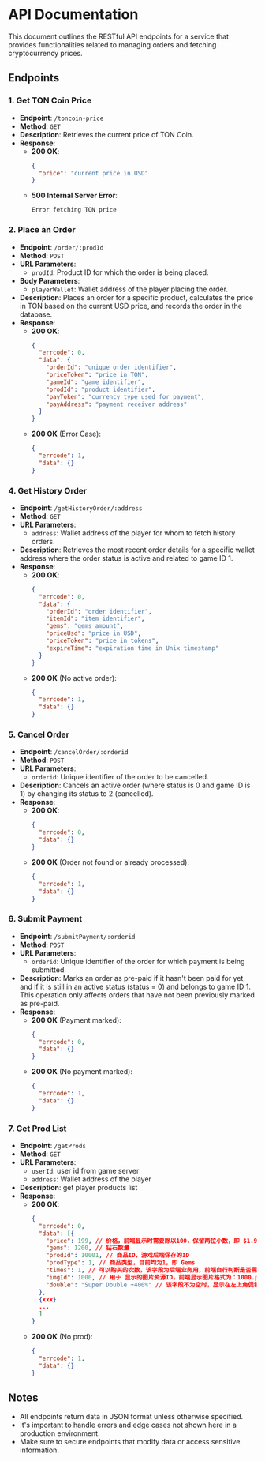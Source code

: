 # API Documentation

This document outlines the RESTful API endpoints for a service that provides functionalities related to managing orders and fetching cryptocurrency prices.

## Endpoints

### 1. Get TON Coin Price

- **Endpoint**: `/toncoin-price`
- **Method**: `GET`
- **Description**: Retrieves the current price of TON Coin.
- **Response**:
  - **200 OK**:
    ```json
    {
      "price": "current price in USD"
    }
    ```
  - **500 Internal Server Error**:
    ```plaintext
    Error fetching TON price
    ```

### 2. Place an Order

- **Endpoint**: `/order/:prodId`
- **Method**: `POST`
- **URL Parameters**:
  - `prodId`: Product ID for which the order is being placed.
- **Body Parameters**:
  - `playerWallet`: Wallet address of the player placing the order.
- **Description**: Places an order for a specific product, calculates the price in TON based on the current USD price, and records the order in the database.
- **Response**:
  - **200 OK**:
    ```json
    {
      "errcode": 0,
      "data": {
        "orderId": "unique order identifier",
        "priceToken": "price in TON",
        "gameId": "game identifier",
        "prodId": "product identifier",
        "payToken": "currency type used for payment",
        "payAddress": "payment receiver address"
      }
    }
    ```
  - **200 OK** (Error Case):
    ```json
    {
      "errcode": 1,
      "data": {}
    }
    ```
### 4. Get History Order

- **Endpoint**: `/getHistoryOrder/:address`
- **Method**: `GET`
- **URL Parameters**:
  - `address`: Wallet address of the player for whom to fetch history orders.
- **Description**: Retrieves the most recent order details for a specific wallet address where the order status is active and related to game ID 1.
- **Response**:
  - **200 OK**:
    ```json
    {
      "errcode": 0,
      "data": {
        "orderId": "order identifier",
        "itemId": "item identifier",
        "gems": "gems amount",
        "priceUsd": "price in USD",
        "priceToken": "price in tokens",
        "expireTime": "expiration time in Unix timestamp"
      }
    }
    ```
  - **200 OK** (No active order):
    ```json
    {
      "errcode": 1,
      "data": {}
    }
    ```

### 5. Cancel Order

- **Endpoint**: `/cancelOrder/:orderid`
- **Method**: `POST`
- **URL Parameters**:
  - `orderid`: Unique identifier of the order to be cancelled.
- **Description**: Cancels an active order (where status is 0 and game ID is 1) by changing its status to 2 (cancelled).
- **Response**:
  - **200 OK**:
    ```json
    {
      "errcode": 0,
      "data": {}
    }
    ```
  - **200 OK** (Order not found or already processed):
    ```json
    {
      "errcode": 1,
      "data": {}
    }
    ```

### 6. Submit Payment

- **Endpoint**: `/submitPayment/:orderid`
- **Method**: `POST`
- **URL Parameters**:
  - `orderid`: Unique identifier of the order for which payment is being submitted.
- **Description**: Marks an order as pre-paid if it hasn't been paid for yet, and if it is still in an active status (status = 0) and belongs to game ID 1. This operation only affects orders that have not been previously marked as pre-paid.
- **Response**:
  - **200 OK** (Payment marked):
    ```json
    {
      "errcode": 0,
      "data": {}
    }
    ```
  - **200 OK** (No payment marked):
    ```json
    {
      "errcode": 1,
      "data": {}
    }
    ```


### 7. Get Prod List

- **Endpoint**: `/getProds`
- **Method**: `GET`
- **URL Parameters**:
  - `userId`: user id from game server
  - `address`: Wallet address of the player 
- **Description**: get player products list
- **Response**:
  - **200 OK**:
    ```json
    {
      "errcode": 0,
      "data": [{
        "price": 199, // 价格，前端显⽰时需要除以100，保留两位⼩数，即 $1.99
        "gems": 1200, // 钻⽯数量
        "prodId": 10001, // 商品ID，游戏后端保存的ID
        "prodType": 1, // 商品类型，⽬前均为1，即 Gems
        "times": 1, // 可以购买的次数，该字段为后端业务⽤，前端⾃⾏判断是否需合约内
        "imgId": 1000, // ⽤于 显⽰的图⽚资源ID，前端显⽰图⽚格式为：1000.png
        "double": "Super Double +400%" // 该字段不为空时，显⽰在左上⻆促销信息
      },
      {xxx}
      ...
      ]
    }
    ```
  - **200 OK** (No prod):
    ```json
    {
      "errcode": 1,
      "data": {}
    }
    ```



## Notes

- All endpoints return data in JSON format unless otherwise specified.
- It's important to handle errors and edge cases not shown here in a production environment.
- Make sure to secure endpoints that modify data or access sensitive information.
